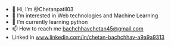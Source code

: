 - 👋 Hi, I’m @Chetanpatil03
- 👀 I’m interested in Web technologies and Machine Learning
- 🌱 I’m currently learning python 
- 📫 How to reach me bachchhavchetan45@gmail.com
- Linked in www.linkedin.com/in/chetan-bachchhav-a9a9a9313

<!---
Chetanpatil03/Chetanpatil03 is a ✨ special ✨ repository because its `README.md` (this file) appears on your GitHub profile.
You can click the Preview link to take a look at your changes.
--->
